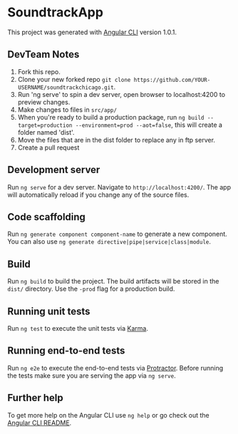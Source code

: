 # SoundtrackApp

This project was generated with [Angular CLI](https://github.com/angular/angular-cli) version 1.0.1.

## DevTeam Notes
1. Fork this repo.
2. Clone your new forked repo `git clone https://github.com/YOUR-USERNAME/soundtrackchicago.git`.
3. Run 'ng serve' to spin a dev server, open browser to localhost:4200 to preview changes. 
4. Make changes to files in `src/app/`
5. When you're ready to build a production package, run `ng build --target=production --environment=prod --aot=false`, this will create a folder named 'dist'.
6. Move the files that are in the dist folder to replace any in ftp server.
7. Create a pull request


## Development server

Run `ng serve` for a dev server. Navigate to `http://localhost:4200/`. The app will automatically reload if you change any of the source files.

## Code scaffolding

Run `ng generate component component-name` to generate a new component. You can also use `ng generate directive|pipe|service|class|module`.

## Build

Run `ng build` to build the project. The build artifacts will be stored in the `dist/` directory. Use the `-prod` flag for a production build.

## Running unit tests

Run `ng test` to execute the unit tests via [Karma](https://karma-runner.github.io).

## Running end-to-end tests

Run `ng e2e` to execute the end-to-end tests via [Protractor](http://www.protractortest.org/).
Before running the tests make sure you are serving the app via `ng serve`.

## Further help

To get more help on the Angular CLI use `ng help` or go check out the [Angular CLI README](https://github.com/angular/angular-cli/blob/master/README.md).
